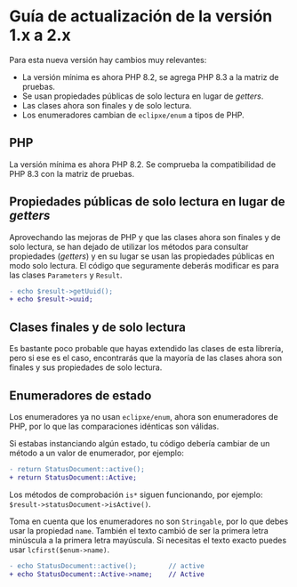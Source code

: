 # Guía de actualización de la versión 1.x a 2.x

Para esta nueva versión hay cambios muy relevantes:

- La versión mínima es ahora PHP 8.2, se agrega PHP 8.3 a la matriz de pruebas.
- Se usan propiedades públicas de solo lectura en lugar de *getters*.
- Las clases ahora son finales y de solo lectura.
- Los enumeradores cambian de `eclipxe/enum` a tipos de PHP.

## PHP

La versión mínima es ahora PHP 8.2. Se comprueba la compatibilidad de PHP 8.3 con la matriz de pruebas.

## Propiedades públicas de solo lectura en lugar de *getters*

Aprovechando las mejoras de PHP y que las clases ahora son finales y de solo lectura, se han dejado de 
utilizar los métodos para consultar propiedades (*getters*) y en su lugar se usan las propiedades públicas 
en modo solo lectura. El código que seguramente deberás modificar es para las clases `Parameters` y `Result`.

```diff
- echo $result->getUuid();
+ echo $result->uuid;
```

## Clases finales y de solo lectura

Es bastante poco probable que hayas extendido las clases de esta librería, pero si ese es el caso,
encontrarás que la mayoría de las clases ahora son finales y sus propiedades de solo lectura.

## Enumeradores de estado

Los enumeradores ya no usan `eclipxe/enum`, ahora son enumeradores de PHP, por lo que las comparaciones idénticas son válidas.

Si estabas instanciando algún estado, tu código debería cambiar de un método a un valor de enumerador, por ejemplo:

```diff
- return StatusDocument::active();
+ return StatusDocument::Active;
```

Los métodos de comprobación `is*` siguen funcionando, por ejemplo: `$result->statusDocument->isActive()`.

Toma en cuenta que los enumeradores no son `Stringable`, por lo que debes usar la propiedad `name`.
También el texto cambió de ser la primera letra minúscula a la primera letra mayúscula.
Si necesitas el texto exacto puedes usar `lcfirst($enum->name)`.

```diff
- echo StatusDocument::active();        // active
+ echo StatusDocument::Active->name;    // Active
```
